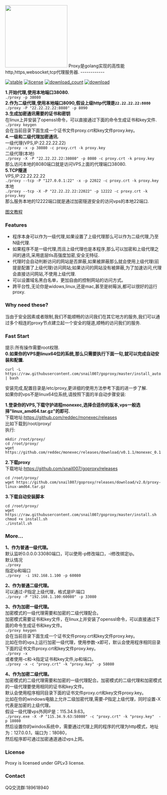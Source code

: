 <img src="https://github.com/snail007/goproxy/blob/master/docs/images/logo.jpg?raw=true" width="200"/>    
Proxy是golang实现的高性能http,https,websocket,tcp代理服务器. 
------------

[![stable](https://img.shields.io/badge/stable-stable-green.svg)](https://github.com/snail007/goproxy/) [![license](https://img.shields.io/github/license/snail007/goproxy.svg?style=plastic)]() [![download_count](https://img.shields.io/github/downloads/snail007/goproxy/total.svg?style=plastic)](https://github.com/snail007/goproxy/releases) [![download](https://img.shields.io/github/release/snail007/goproxy.svg?style=plastic)](https://github.com/snail007/goproxy/releases)

**1.开始代理,使用本地端口38080.**  
`./proxy -p 38080`  
**2.作为二级代理,使用本地端口8090,假设上级http代理是`22.22.22.22:8080`**  
`./proxy -P "22.22.22.22:8080" -p 8090`  
**3.生成加密通讯需要的证书和密钥**  
在linux上并安装了openssl命令，可以直接通过下面的命令生成证书和key文件.
`./proxy keygen`   
会在当前目录下面生成一个证书文件proxy.crt和key文件proxy.key。  
**4.一级和二级代理加密通讯.**  
一级代理(VPS,IP:22.22.22.22)   
`./proxy -x -p 38080 -c proxy.crt -k proxy.key`  
二级代理(本地)  
`./proxy -X -P "22.22.22.22:38080" -p 8080 -c proxy.crt -k proxy.key`  
那么访问本地的8080端口就是访问VPS上面的代理端口38080.  
**5.TCP隧道**  
VPS,IP:22.22.22.22  
`./proxy --tcp -P "127.0.0.1:22" -x -p 22022 -c proxy.crt -k proxy.key`  
本地  
`./proxy --tcp -X -P "22.22.22.22:22022" -p 12222 -c proxy.crt -k proxy.key`  
那么服务本地的12222端口就是通过加密隧道安全的访问vps的本地22端口.  

[图文教程](docs/faststart.md)

### Features
- 程序本身可以作为一级代理,如果设置了上级代理那么可以作为二级代理,乃至N级代理.
- 如果程序不是一级代理,而且上级代理也是本程序,那么可以加密和上级代理之间的通讯,采用底层tls高强度加密,安全无特征.
- 代理时会自动判断访问的网站是否屏蔽,如果被屏蔽那么就会使用上级代理(前提是配置了上级代理)访问网站;如果访问的网站没有被屏蔽,为了加速访问,代理会直接访问网站,不使用上级代理.
- 可以设置域名黑白名单，更加自由的控制网站的访问方式。
- 跨平台性,无论你是widows,linux,还是mac,甚至是树莓派,都可以很好的运行proxy.  

### Why need these?
当由于安全因素或者限制,我们不能顺畅的访问我们在其它地方的服务,我们可以通过多个相连的proxy节点建立起一个安全的隧道,顺畅的访问我们的服务.

### Fast Start
提示:所有操作需要root权限.  
**0.如果你的VPS是linux64位的系统,那么只需要执行下面一句,就可以完成自动安装和配置.**   
```shell
curl -L https://raw.githubusercontent.com/snail007/goproxy/master/install_auto.sh | bash
```
安装完成,配置目录是/etc/proxy,更详细的使用方法参考下面的进一步了解.  
如果你的vps不是linux64位系统,请按照下面的半自动步骤安装:  

**1.登录你的VPS,下载守护进程monexec,选择合适你的版本,vps一般选择"linux_amd64.tar.gz"的即可.**      
下载地址:https://github.com/reddec/monexec/releases   
比如下载到/root/proxy/  
执行:  
```shell
mkdir /root/proxy/  
cd /root/proxy/  
wget https://github.com/reddec/monexec/releases/download/v0.1.1/monexec_0.1.1_linux_amd64.tar.gz   
```
**2.下载proxy**  
下载地址:https://github.com/snail007/goproxy/releases   
```shell
cd /root/proxy/  
wget https://github.com/snail007/goproxy/releases/download/v2.0/proxy-linux-amd64.tar.gz    
```
**3.下载自动安装脚本** 
```shell
cd /root/proxy/   
wget https://raw.githubusercontent.com/snail007/goproxy/master/install.sh
chmod +x install.sh   
./install.sh   
```
### More...
**1、作为普通一级代理。**   
默认监听0.0.0.0:33080端口，可以使用-p修改端口，-i修改绑定ip。  
默认情况  
`./proxy`  
指定ip和端口  
`./proxy  -i 192.168.1.100 -p 60080`  

**2、作为普通二级代理。**  
可以通过-P指定上级代理，格式是IP:端口  
`./proxy -P "192.168.1.100:60080" -p 33080`   

**3、作为加密一级代理。**  
加密模式的一级代理需要和加密的二级代理配合。  
加密模式需要证书和key文件，在linux上并安装了openssl命令，可以直接通过下面的命令生成证书和key文件。  
`./proxy keygen`  
会在当前目录下面生成一个证书文件proxy.crt和key文件proxy.key。  
比如在你的vps上运行加密一级代理，使用参数-x即可，默认会使用程序相同目录下面的证书文件proxy.crt和key文件proxy.key。  
`./proxy -x`   
或者使用-c和-k指定证书和key文件,ip和端口。   
`./proxy -x -c "proxy.crt" -k "proxy.key" -p 58080`   

**4、作为加密二级代理。**  
加密模式的二级代理需要和加密的一级代理配合。加密模式的二级代理和加密模式的一级代理要使用相同的证书和key文件。  
默认会使用程序相同目录下面的证书文件proxy.crt和key文件proxy.key。    
比如在你的windows电脑上允许二级加密代理,需要-P指定上级代理，同时设置-X代表是加密的上级代理。   
假设一级代理vps外网IP是：115.34.9.63。    
`./proxy.exe -X -P "115.34.9.63:58080" -c "proxy.crt" -k "proxy.key"  -p 18080`     
然后设置你的windos系统中，需要通过代理上网的程序的代理为http模式，地址为：127.0.0.1，端口为：18080，    
然后程序即可通过加密通道通过vps上网。 
### License 
Proxy is licensed under GPLv3 license.
### Contact 
QQ交流群:189618940




